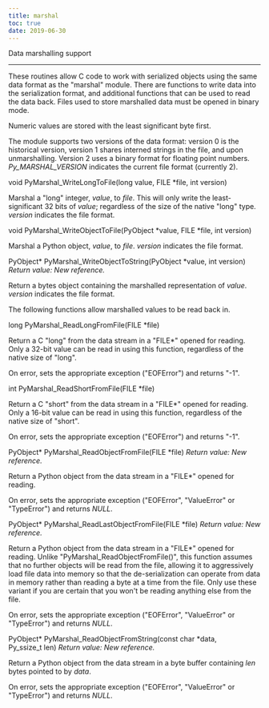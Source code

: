 ```yaml
---
title: marshal
toc: true
date: 2019-06-30
---
```

Data marshalling support
************************

These routines allow C code to work with serialized objects using the
same data format as the "marshal" module.  There are functions to
write data into the serialization format, and additional functions
that can be used to read the data back.  Files used to store
marshalled data must be opened in binary mode.

Numeric values are stored with the least significant byte first.

The module supports two versions of the data format: version 0 is the
historical version, version 1 shares interned strings in the file, and
upon unmarshalling.  Version 2 uses a binary format for floating point
numbers. *Py_MARSHAL_VERSION* indicates the current file format
(currently 2).

void PyMarshal_WriteLongToFile(long value, FILE *file, int version)

   Marshal a "long" integer, *value*, to *file*.  This will only write
   the least-significant 32 bits of *value*; regardless of the size of
   the native "long" type.  *version* indicates the file format.

void PyMarshal_WriteObjectToFile(PyObject *value, FILE *file, int version)

   Marshal a Python object, *value*, to *file*. *version* indicates
   the file format.

PyObject* PyMarshal_WriteObjectToString(PyObject *value, int version)
    *Return value: New reference.*

   Return a bytes object containing the marshalled representation of
   *value*. *version* indicates the file format.

The following functions allow marshalled values to be read back in.

long PyMarshal_ReadLongFromFile(FILE *file)

   Return a C "long" from the data stream in a "FILE*" opened for
   reading.  Only a 32-bit value can be read in using this function,
   regardless of the native size of "long".

   On error, sets the appropriate exception ("EOFError") and returns
   "-1".

int PyMarshal_ReadShortFromFile(FILE *file)

   Return a C "short" from the data stream in a "FILE*" opened for
   reading.  Only a 16-bit value can be read in using this function,
   regardless of the native size of "short".

   On error, sets the appropriate exception ("EOFError") and returns
   "-1".

PyObject* PyMarshal_ReadObjectFromFile(FILE *file)
    *Return value: New reference.*

   Return a Python object from the data stream in a "FILE*" opened for
   reading.

   On error, sets the appropriate exception ("EOFError", "ValueError"
   or "TypeError") and returns *NULL*.

PyObject* PyMarshal_ReadLastObjectFromFile(FILE *file)
    *Return value: New reference.*

   Return a Python object from the data stream in a "FILE*" opened for
   reading.  Unlike "PyMarshal_ReadObjectFromFile()", this function
   assumes that no further objects will be read from the file,
   allowing it to aggressively load file data into memory so that the
   de-serialization can operate from data in memory rather than
   reading a byte at a time from the file.  Only use these variant if
   you are certain that you won't be reading anything else from the
   file.

   On error, sets the appropriate exception ("EOFError", "ValueError"
   or "TypeError") and returns *NULL*.

PyObject* PyMarshal_ReadObjectFromString(const char *data, Py_ssize_t len)
    *Return value: New reference.*

   Return a Python object from the data stream in a byte buffer
   containing *len* bytes pointed to by *data*.

   On error, sets the appropriate exception ("EOFError", "ValueError"
   or "TypeError") and returns *NULL*.
